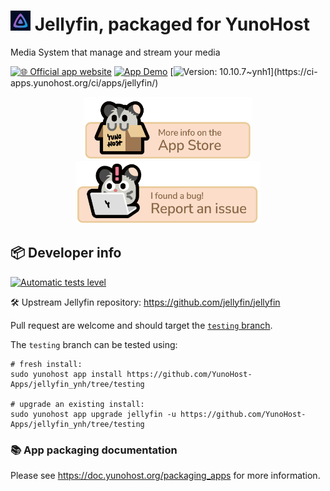 <!--
N.B.: This README was automatically generated by <https://github.com/YunoHost/apps_tools/blob/main/readme_generator>
It shall NOT be edited by hand.
-->

<h1>
  <img src="https://raw.githubusercontent.com/YunoHost/apps/main/logos/jellyfin.png" width="32px" alt="Logo of Jellyfin">
  Jellyfin, packaged for YunoHost
</h1>

Media System that manage and stream your media

[![🌐 Official app website](https://img.shields.io/badge/Official_app_website-darkgreen?style=for-the-badge)](https://jellyfin.org)
[![App Demo](https://img.shields.io/badge/App_Demo-blue?style=for-the-badge)](https://demo.jellyfin.org/stable/web/index.html)
[![Version: 10.10.7~ynh1](https://img.shields.io/badge/Version-10.10.7~ynh1-rgba(0,150,0,1)?style=for-the-badge)](https://ci-apps.yunohost.org/ci/apps/jellyfin/)

<div align="center">
<a href="https://apps.yunohost.org/app/jellyfin"><img height="100px" src="https://github.com/YunoHost/yunohost-artwork/raw/refs/heads/main/badges/neopossum-badges/badge_more_info_on_the_appstore.svg"/></a>
<a href="https://github.com/YunoHost-Apps/jellyfin_ynh/issues"><img height="100px" src="https://github.com/YunoHost/yunohost-artwork/raw/refs/heads/main/badges/neopossum-badges/badge_report_an_issue.svg"/></a>
</div>

## 📦 Developer info

[![Automatic tests level](https://apps.yunohost.org/badge/cilevel/jellyfin)](https://ci-apps.yunohost.org/ci/apps/jellyfin/)

🛠️ Upstream Jellyfin repository: <https://github.com/jellyfin/jellyfin>

Pull request are welcome and should target the [`testing` branch](https://github.com/YunoHost-Apps/jellyfin_ynh/tree/testing).

The `testing` branch can be tested using:
```
# fresh install:
sudo yunohost app install https://github.com/YunoHost-Apps/jellyfin_ynh/tree/testing

# upgrade an existing install:
sudo yunohost app upgrade jellyfin -u https://github.com/YunoHost-Apps/jellyfin_ynh/tree/testing
```

### 📚 App packaging documentation

Please see <https://doc.yunohost.org/packaging_apps> for more information.